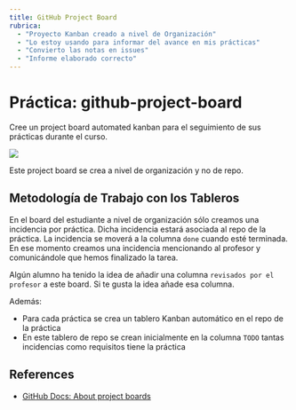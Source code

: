 ```yaml
---
title: GitHub Project Board
rubrica:
  - "Proyecto Kanban creado a nivel de Organización"
  - "Lo estoy usando para informar del avance en mis prácticas"
  - "Convierto las notas en issues"
  - "Informe elaborado correcto"
---
```


# Práctica: github-project-board

Cree un project board automated kanban para el seguimiento de sus prácticas durante el curso.

![]({{site.baseul}}/assets/images/github-project-board-example.png)

Este project board se crea a nivel de organización y no de repo.

## Metodología de Trabajo con los Tableros

En el board del estudiante  a nivel de organización sólo creamos una incidencia  por práctica. Dicha incidencia estará asociada al repo de la práctica. La incidencia se moverá a la columna `done` cuando esté terminada. En ese momento creamos una incidencia mencionando al profesor y comunicándole que hemos finalizado la tarea. 

Algún alumno ha tenido la idea de añadir una columna `revisados por el profesor` a este board. Si te gusta la idea añade esa columna.

Además:

* Para cada práctica se crea un tablero Kanban automático en el repo de la práctica
* En este tablero de repo se crean inicialmente en la columna `TODO` tantas incidencias como requisitos tiene la práctica


## References

* [GitHub Docs: About project boards](https://docs.github.com/en/github/managing-your-work-on-github/about-project-boards)



